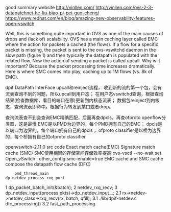 good summary website
http://vinllen.com/
http://vinllen.com/ovs-2-3-datapatchnei-he-liu-biao-pi-pei-guo-cheng/
https://www.redhat.com/en/blog/amazing-new-observability-features-open-vswitch

Well, this is something quite important in OVS as one of the main causes of drops and (lack of) scalability. OVS has a main caching layer called EMC where the action for packets a cached (the flows). If a flow for a specific packet is missing, the packet is sent to the ovs-vswitchd daemon in the slow path (figure 1) and then typically the datapath is populated with the related flow. Now the action of sending a packet is called upcall. Why is it important? Because the packet processing time increases dramatically. Here is where SMC comes into play, caching up to 1M flows (vs. 8k of EMC).

dpif DataPath InterFace
upcall和reinject流程，
收到新的流的第一个包，会有流表查询不到的问题，所以upcall到用户态；
在用户态vswitchd查询，根据查询结果(检查数据库，看目的端口在哪)更新到内核态流表；
数据包reinject到内核态，查询流表即命中。根据行为转发到某口或者drop。

查询流表查不到会查询EMC精确匹配，后面再查dpcls，再查ofproto openflow分类器，这是最慢
EMC是以PMD为边界的，每个PMD拥有自己的EMC；
dpcls是以端口为边界的，每个端口拥有自己的dpcls；
ofproto classifier是以桥为边界的，每个桥拥有自己的ofproto classifier

openvswitch-2.11.0 src code
Exact match cache(EMC) Signature match cache (SMC) SMC使用相同的存储空间存储效率提高
ovs-vsctl --no-wait set Open_vSwitch . other_config:smc-enable=true
EMC cache and SMC cache compose the datapath flow cache (DFC)

        pmd_thread_main
    dp_netdev_process_rxq_port
1 dp_packet_batch_init(&batch); 2 netdev_rxq_recv; 3 dp_netdev_input(process pkts)->dp_netdev_input__;
2.1 rx->netdev->netdev_class->rxq_recv(rx, batch, qfill);
3.1 ./lib/dpif-netdev.c dfc_processing() 3.2 fast_path_processing

